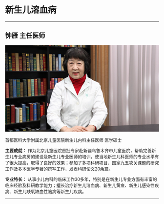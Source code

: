 # 新生儿溶血病

---

## 钟雁 主任医师

![1679202489826](image/c02_124/1679202489826.png)

首都医科大学附属北京儿童医院新生儿内科主任医师 医学硕士


**主要成就：** 作为北京儿童医院首批专家赴新疆乌鲁木齐市儿童医院，帮助完善新生儿专业病房的建设及新生儿专业医师的培训，使当地新生儿科医师的专业水平有了很大提高，取得了良好的效果；参加了多项科研项目、国家九五攻关课题的研究工作及多本医学专著的撰写工作，发表科研论文20余篇。


**专业特长：** 从事小儿内科的临床工作30多年，特别是在新生儿专业方面有丰富的临床经验及科研教学能力；擅长治疗新生儿溶血病、新生儿黄疸、新生儿感染性疾病、新生儿缺氧缺血性脑病等新生儿疾病。

---
